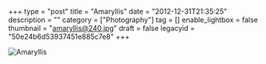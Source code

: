+++
type = "post"
title = "Amaryllis"
date = "2012-12-31T21:35:25"
description = ""
category = ["Photography"]
tag = []
enable_lightbox = false
thumbnail = "amaryllis@240.jpg"
draft = false
legacyid = "50e24b6d53937451e885c7e8"
+++

<p><img style="display:block; margin-left:auto; margin-right:auto;" src="amaryllis.jpg" alt="Amaryllis" title="amaryllis.jpg" border="0"   /></p>
